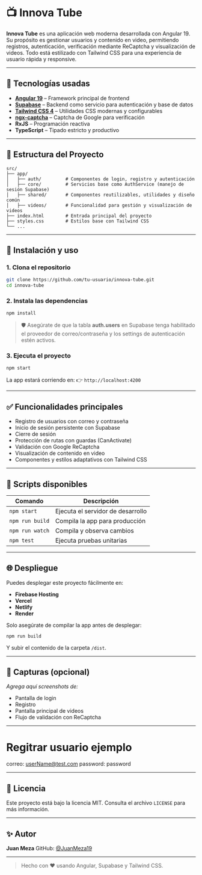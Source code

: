 # 📺 Innova Tube

**Innova Tube** es una aplicación web moderna desarrollada con Angular 19. Su propósito es gestionar usuarios y contenido en video, permitiendo registros, autenticación, verificación mediante ReCaptcha y visualización de videos. Todo está estilizado con Tailwind CSS para una experiencia de usuario rápida y responsive.

---

## 🚀 Tecnologías usadas

* **[Angular 19](https://angular.io/)** – Framework principal de frontend
* **[Supabase](https://supabase.com/)** – Backend como servicio para autenticación y base de datos
* **[Tailwind CSS 4](https://tailwindcss.com/)** – Utilidades CSS modernas y configurables
* **[ngx-captcha](https://www.npmjs.com/package/ngx-captcha)** – Captcha de Google para verificación
* **RxJS** – Programación reactiva
* **TypeScript** – Tipado estricto y productivo

---

## 📁 Estructura del Proyecto

```
src/
├── app/
│   ├── auth/         # Componentes de login, registro y autenticación
│   ├── core/         # Servicios base como AuthService (manejo de sesión Supabase)
│   ├── shared/       # Componentes reutilizables, utilidades y diseño común
│   ├── videos/       # Funcionalidad para gestión y visualización de videos
├── index.html        # Entrada principal del proyecto
├── styles.css        # Estilos base con Tailwind CSS
└── ...
```

---

## 🔧 Instalación y uso

### 1. Clona el repositorio

```bash
git clone https://github.com/tu-usuario/innova-tube.git
cd innova-tube
```

### 2. Instala las dependencias

```bash
npm install
```

> 🛡️ Asegúrate de que la tabla **auth.users** en Supabase tenga habilitado el proveedor de correo/contraseña y los settings de autenticación estén activos.

### 3. Ejecuta el proyecto

```bash
npm start
```

La app estará corriendo en:
👉 `http://localhost:4200`

---

## ✅ Funcionalidades principales

* Registro de usuarios con correo y contraseña
* Inicio de sesión persistente con Supabase
* Cierre de sesión
* Protección de rutas con guardas (CanActivate)
* Validación con Google ReCaptcha
* Visualización de contenido en video
* Componentes y estilos adaptativos con Tailwind CSS

---

## 🧪 Scripts disponibles

| Comando         | Descripción                       |
| --------------- | --------------------------------- |
| `npm start`     | Ejecuta el servidor de desarrollo |
| `npm run build` | Compila la app para producción    |
| `npm run watch` | Compila y observa cambios         |
| `npm test`      | Ejecuta pruebas unitarias         |

---

## 🌐 Despliegue

Puedes desplegar este proyecto fácilmente en:

* **Firebase Hosting**
* **Vercel**
* **Netlify**
* **Render**

Solo asegúrate de compilar la app antes de desplegar:

```bash
npm run build
```

Y subir el contenido de la carpeta `/dist`.

---

## 📸 Capturas (opcional)

*Agrega aquí screenshots de:*

* Pantalla de login
* Registro
* Pantalla principal de videos
* Flujo de validación con ReCaptcha

---

# Regitrar usuario ejemplo
correo: userName@test.com
password: password

---

## 📄 Licencia

Este proyecto está bajo la licencia MIT.
Consulta el archivo `LICENSE` para más información.

---

## ✨ Autor

**Juan Meza**
GitHub: [@JuanMeza19](https://github.com/JuanMeza19)

---

> Hecho con ❤️ usando Angular, Supabase y Tailwind CSS.
